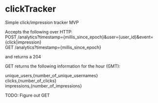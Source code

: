 # clickTracker
Simple click/impression tracker MVP

Accepts the following over HTTP:<br>
  POST /analytics?timestamp={millis_since_epoch}&user={user_id}&event={click|impression}<br>
  GET /analytics?timestamp={millis_since_epoch}

and returns a 204 <br>

GET returns the following information for the hour (GMT):<br>

unique_users,{number_of_unique_usernames}<br>
clicks,{number_of_clicks}<br>
impressions,{number_of_impressions}<br>

TODO: 
Figure out GET
